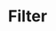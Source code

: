 ---
title: Filter
categories:
tags:
icon: filter
svg: '<svg xmlns="http://www.w3.org/2000/svg" width="24" height="24" fill="none" viewBox="0 0 24 24" stroke-width="1.5" stroke-linecap="round" stroke-linejoin="round" stroke="currentColor"><path d="M4.5 7h15M7 12h10m-6.875 5h3.75"/></svg>'
---